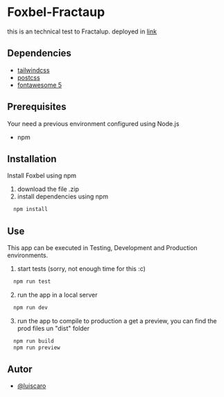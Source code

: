﻿# Foxbel-Fractaup

this is an technical test to Fractalup. deployed in [link](https://angelcgdev.github.io/foxbel-fractaup/)

## Dependencies

- [tailwindcss](https://tailwindcss.com/docs/installation)
- [postcss](https://postcss.org/)
- [fontawesome 5](https://fontawesome.com/v5/docs/web/use-with/react)

## Prerequisites

Your need a previous environment configured using Node.js

- npm

## Installation

Install Foxbel using npm

1. download the file .zip
2. install dependencies using npm

```bash
  npm install
```

## Use

This app can be executed in Testing, Development and Production environments.

1. start tests (sorry, not enough time for this :c)

```bash
  npm run test
```

2. run the app in a local server

```bash
  npm run dev
```

3. run the app to compile to production a get a preview, you can find the prod files un "dist" folder

```bash
  npm run build
  npm run preview
```

## Autor

- [@luiscaro](https://github.com/angelcgdev)
